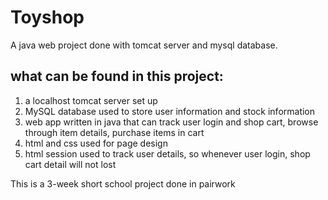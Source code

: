 # Toyshop

A java web project done with tomcat server and mysql database.

## what can be found in this project:
1. a localhost tomcat server set up
2. MySQL database used to store user information and stock information
3. web app written in java that can track user login and shop cart, browse through item details, purchase items in cart 
4. html and css used for page design
5. html session used to track user details, so whenever user login, shop cart detail will not lost

This is a 3-week short school project done in pairwork

